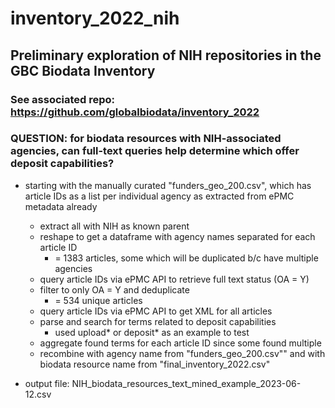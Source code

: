 # inventory_2022_nih

## Preliminary exploration of NIH repositories in the GBC Biodata Inventory
### See associated repo: https://github.com/globalbiodata/inventory_2022
### QUESTION: for biodata resources with NIH-associated agencies, can full-text queries help determine which offer deposit capabilities? 

* starting with the manually curated "funders_geo_200.csv", which has article IDs as a list per individual agency as extracted from ePMC metadata already

  * extract all with NIH as known parent
  * reshape to get a dataframe with agency names separated for each article ID
    * = 1383 articles, some which will be duplicated b/c have multiple agencies 
  * query article IDs via ePMC API to retrieve full text status (OA = Y) 
  * filter to only OA = Y and deduplicate
    * = 534 unique articles 
  * query article IDs via ePMC API to get XML for all articles
  * parse and search for terms related to deposit capabilities
    * used upload* or deposit* as an example to test
  * aggregate found terms for each article ID since some found multiple
  * recombine with agency name from "funders_geo_200.csv"" and with biodata resource name from "final_inventory_2022.csv"

* output file: NIH_biodata_resources_text_mined_example_2023-06-12.csv
